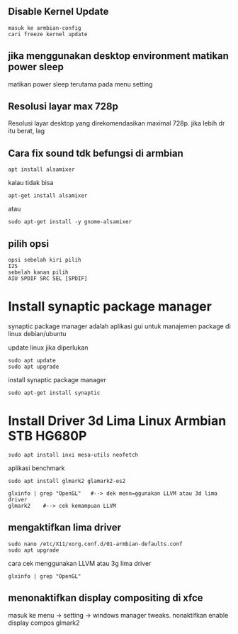 ## Disable Kernel Update
```
masuk ke armbian-config
cari freeze kernel update
```

## jika menggunakan desktop environment matikan power sleep
matikan power sleep terutama pada menu setting

## Resolusi layar max 728p

Resolusi layar desktop yang direkomendasikan maximal 728p. jika lebih dr itu berat, lag

## Cara fix sound tdk befungsi di armbian
```
apt install alsamixer
```
kalau tidak bisa
```
apt-get install alsamixer
```
atau
```
sudo apt-get install -y gnome-alsamixer
```

## pilih opsi
```
opsi sebelah kiri pilih 
I2S 
sebelah kanan pilih 
AIU SPDIF SRC SEL [SPDIF]
```

# Install synaptic package manager
synaptic package manager adalah aplikasi gui untuk manajemen package di linux debian/ubuntu

update linux jika diperlukan 
```
sudo apt update
sudo apt upgrade
```
install synaptic package manager 
```
sudo apt-get install synaptic
```

# Install Driver 3d Lima Linux Armbian STB HG680P
```
sudo apt install inxi mesa-utils neofetch
```
aplikasi benchmark
```
sudo apt install glmark2 glamark2-es2
```
``` 
glxinfo | grep "OpenGL"   #--> dek menn=ggunakan LLVM atau 3d lima driver
glmark2    #--> cek kemampuan LLVM
```

## mengaktifkan lima driver
```
sudo nano /etc/X11/xorg.conf.d/01-armbian-defaults.conf
sudo apt upgrade
```
cara cek menggunakan LLVM atau 3g lima driver
```
glxinfo | grep "OpenGL"
```
## menonaktifkan display compositing di xfce
masuk ke menu -> setting -> windows manager tweaks. nonaktifkan enable display compos glmark2
